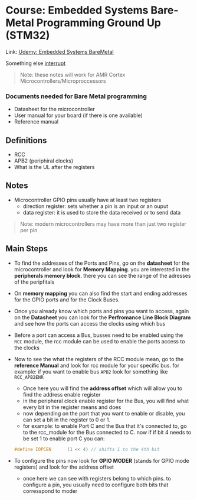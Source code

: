 
# Course: Embedded Systems Bare-Metal Programming Ground Up (STM32)

Link: [Udemy: Embedded Systems BareMetal](https://www.udemy.com/course/embedded-systems-bare-metal-programming/)


Something else
[interrupt](https://interrupt.memfault.com/blog/zero-to-main-1)


>Note: these notes will work for AMR Cortex Microcontrollers/Microproccessors

### Documents needed for Bare Metal programming
- Datasheet for the microcontroller
- User manual for your board (if there is one available)
- Reference manual

Definitions
------------------------------------------------------
- RCC
- APB2 (periphiral clocks)
- What is the UL after the registers

Notes
------------------------------------------------------
- Microcontroller GPIO pins usually have at least two registers
	- direction register: sets whether a pin is an input or an ouput
	- data register: it is used to store the data received or to send data

> Note: modern microcontrollers may have more than just two register per pin




Main Steps
-----------------------------------------------------
- To find the addresses of the Ports and Pins, go on the **datasheet** for the microcontroller and look for **Memory Mapping**. you are interested in the **peripherals memory block**. there you can see the range of the adresses of the peripfitals

- On **memory mapping** you can also find the start and ending addresses for the GPIO ports and for the Clock Buses.

- Once you already know which ports and pins you want to access, again on the **Datasheet** you can look for the  **Perfromance Line Block Diagram** and see how the ports can access the clocks using which bus

- Before a port can access a Bus, busses need to be enabled using the `RCC` module, the rcc module can be used to enable the ports access to the clocks

- Now to see the what the registers of the RCC module mean, go to the **reference Manual** and look for rcc module for your specific bus. for example: if you want to enable bus `APB2` look for something like `RCC_APB2ENR`
	- Once here you will find the **address offset** which will allow you to find the address enable register
	- in the peripheral clock enable register for the Bus, you will find what every bit in the register means and does
	- now depending on the port that you want to enable or disable, you can set a bit in the register to 0 or 1.
	- for example: to enable Port C and the Bus that it's connected to, go to the rcc_module for the Bus connected to C. now if if bit 4 needs to be set 1 to enable port C you can:
	```c
	#define IOPCEN		(1 << 4) // shifts 1 to the 4th bit
	
	```
- To configure the pins now look for **GPIO MODER** (stands for GPIO mode registers) and look for the address offset
	- once here we can see with registers belong to which pins. to configure a pin, you usually need to configure both bits that corresspond to moder


